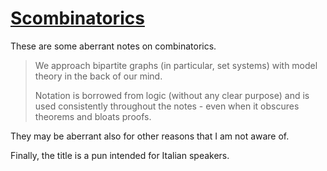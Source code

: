 # [Scombinatorics](https://github.com/domenicozambella/scombinatorics/raw/master/scombinatorics.pdf)

These are some aberrant notes on combinatorics.

>   We approach bipartite graphs (in particular, set systems) with model theory in the back of our mind.
>
>   Notation is borrowed from logic (without any clear purpose) and is used consistently throughout the notes - even when it obscures theorems and bloats proofs.

They may be aberrant also for other reasons that I am not aware of.

Finally, the title is a pun intended for Italian speakers. 
